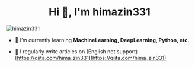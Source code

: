 <h1 align="center">Hi 👋, I'm himazin331</h1>

<p align="left"> <img src="https://komarev.com/ghpvc/?username=himazin331&label=Profile%20views&color=0e75b6&style=flat" alt="himazin331" /> </p>

- 🌱 I’m currently learning **MachineLearning, DeepLearning, Python, etc.**

- 📝 I regularly write articles on (English not support) [https://qiita.com/hima_zin331](https://qiita.com/hima_zin331)

